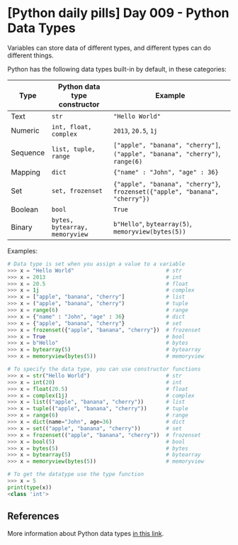 # [Python daily pills] Day 009 - Python Data Types

Variables can store data of different types, and different types can do different things.

Python has the following data types built-in by default, in these categories:

Type | Python data type constructor | Example
--- | --- | ---
Text | `str` | `"Hello World"`
Numeric | `int, float, complex` | `2013`, `20.5`, `1j`
Sequence | `list, tuple, range` | `["apple", "banana", "cherry"]`, `("apple", "banana", "cherry")`, `range(6)`
Mapping | `dict` | `{"name" : "John", "age" : 36}`
Set | `set, frozenset` | `{"apple", "banana", "cherry"}`, `frozenset({"apple", "banana", "cherry"})`
Boolean | `bool` | `True`
Binary | `bytes, bytearray, memoryview` | `b"Hello"`, `bytearray(5)`, `memoryview(bytes(5))`

Examples:

```python
# Data type is set when you assign a value to a variable
>>> x = "Hello World"						      # str
>>> x = 2013								      # int
>>> x = 20.5								      # float
>>> x = 1j								          # complex
>>> x = ["apple", "banana", "cherry"]			  # list
>>> x = ("apple", "banana", "cherry")			  # tuple
>>> x = range(6)							      # range
>>> x = {"name" : "John", "age" : 36}			  # dict
>>> x = {"apple", "banana", "cherry"}			  # set
>>> x = frozenset({"apple", "banana", "cherry"})  # frozenset
>>> x = True								      # bool
>>> x = b"Hello"							      # bytes
>>> x = bytearray(5)						      # bytearray
>>> x = memoryview(bytes(5))				      # memoryview

# To specify the data type, you can use constructor functions
>>> x = str("Hello World")					      # str
>>> x = int(20)							          # int
>>> x = float(20.5)						          # float
>>> x = complex(1j)						          # complex
>>> x = list(("apple", "banana", "cherry"))		  # list
>>> x = tuple(("apple", "banana", "cherry"))      # tuple
>>> x = range(6)							      # range
>>> x = dict(name="John", age=36)			      # dict
>>> x = set(("apple", "banana", "cherry"))		  # set
>>> x = frozenset(("apple", "banana", "cherry"))  # frozenset
>>> x = bool(5)							          # bool
>>> x = bytes(5)							      # bytes
>>> x = bytearray(5)						      # bytearray
>>> x = memoryview(bytes(5))				      # memoryview

# To get the datatype use the type function
>>> x = 5
print(type(x))
<class 'int'>
```

## References

More information about Python data types [in this link](https://www.w3schools.com/python/python_datatypes.asp).